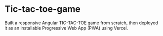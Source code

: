 # Tic-tac-toe-game
Built a responsive Angular TIC-TAC-TOE game from scratch, then deployed it as an installable Progressive Web App (PWA) using Vercel.
